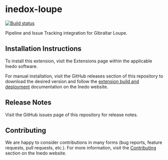 # inedox-loupe

[![Build status](https://buildmaster.inedo.com/api/ci-badges/image?API_Key=badges&$ApplicationId=14)](https://buildmaster.inedo.com/api/ci-badges/link?API_Key=badges&$ApplicationId=14)

Pipeline and Issue Tracking integration for Gibraltar Loupe.

## Installation Instructions

To install this extension, visit the Extensions page within the applicable Inedo software.

For manual installation, visit the GitHub releases section of this repository to download the desired version and follow the [extension build and deployment](https://inedo.com/support/documentation/various/inedo-sdk/creating#building-deploying) documentation on the Inedo website.

## Release Notes

Visit the GitHub issues page of this repository for release notes.

## Contributing

We are happy to consider contributions in many forms (bug reports, feature requests, pull requests, etc.). For more information, visit the [Contributing](https://inedo.com/open/contributing) section on the Inedo website.
